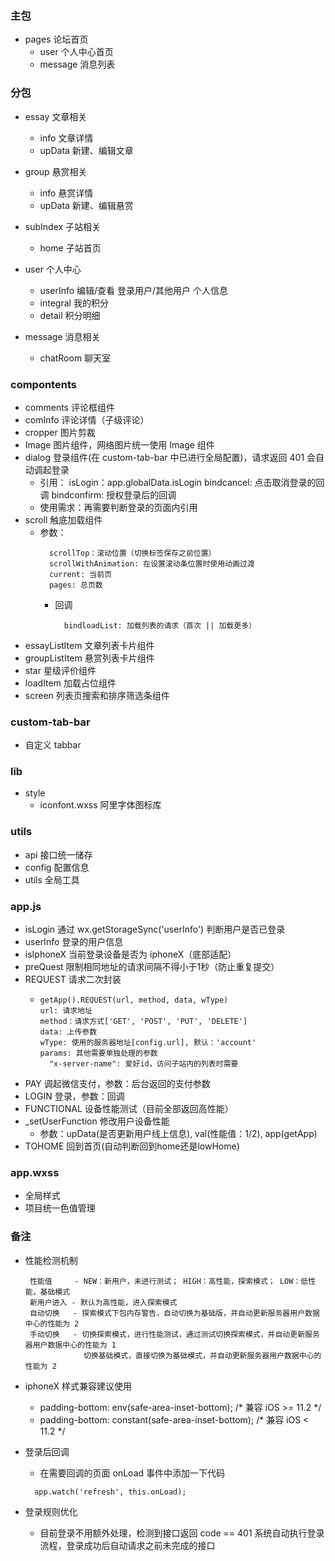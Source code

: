 <!-- 页面路径 -->
### 主包
  - pages     论坛首页
    - user    个人中心首页
    - message 消息列表

### 分包 
  - essay     文章相关
    -  info    文章详情
    -  upData  新建、编辑文章

  - group     悬赏相关
    -  info    悬赏详情
    -  upData  新建、编辑悬赏
  
  - subIndex  子站相关
    -  home    子站首页

  - user      个人中心
    - userInfo 编辑/查看 登录用户/其他用户 个人信息
    - integral 我的积分
    - detail   积分明细

  - message   消息相关
    - chatRoom 聊天室

### compontents
  - comments  评论框组件
  - comInfo   评论详情（子级评论）
  - cropper   图片剪裁
  - Image     图片组件，网络图片统一使用 Image 组件
  - dialog    登录组件(在 custom-tab-bar 中已进行全局配置)，请求返回 401 会自动调起登录
      - 引用：<wxc-dialog wx:if="{{!isLogin}}" class="wxc-dialog" bindcancel="onCancel" bindconfirm="onLoad"></wxc-dialog>
          isLogin：app.globalData.isLogin
          bindcancel: 点击取消登录的回调
          bindconfirm: 授权登录后的回调
      - 使用需求：再需要判断登录的页面内引用
  - scroll    触底加载组件
      - 参数：
        ```
          scrollTop：滚动位置（切换标签保存之前位置）
          scrollWithAnimation: 在设置滚动条位置时使用动画过渡
          current: 当前页
          pages: 总页数
        ```
        - 回调
          ```
            bindloadList: 加载列表的请求（首次 || 加载更多）
          ```
  - essayListItem 文章列表卡片组件
  - groupListItem 悬赏列表卡片组件
  - star       星级评价组件
  - loadItem   加载占位组件
  - screen    列表页搜索和排序筛选条组件

### custom-tab-bar
  - 自定义 tabbar

### lib
  - style
      - iconfont.wxss 阿里字体图标库
  
### utils
  - api       接口统一储存
  - config    配置信息
  - utils     全局工具

### app.js
  - isLogin   通过 wx.getStorageSync('userInfo') 判断用户是否已登录
  - userInfo  登录的用户信息
  - isIphoneX 当前登录设备是否为 iphoneX（底部适配）
  - preQuest  限制相同地址的请求间隔不得小于1秒（防止重复提交）
  - REQUEST   请求二次封装
      - ```
        getApp().REQUEST(url, method, data, wType)
        url: 请求地址
        method：请求方式['GET', 'POST', 'PUT', 'DELETE']
        data: 上传参数
        wType: 使用的服务器地址[config.url], 默认：'account'
        params: 其他需要单独处理的参数
          "x-server-name": 爱好id，访问子站内的列表时需要
        ```
  - PAY       调起微信支付，参数：后台返回的支付参数
  - LOGIN     登录，参数：回调
  - FUNCTIONAL 设备性能测试（目前全部返回高性能）
  - _setUserFunction  修改用户设备性能
      - 参数：upData(是否更新用户线上信息), val(性能值：1/2), app(getApp)
  - TOHOME      回到首页(自动判断回到home还是lowHome)

### app.wxss
  - 全局样式
  - 项目统一色值管理

### 备注
  - 性能检测机制
    ```
     性能值     - NEW：新用户，未进行测试； HIGH：高性能，探索模式； LOW：低性能，基础模式 
     新用户进入 - 默认为高性能，进入探索模式
     自动切换   - 探索模式下包内存警告，自动切换为基础版，并自动更新服务器用户数据中心的性能为 2 
     手动切换   - 切换探索模式，进行性能测试，通过测试切换探索模式，并自动更新服务器用户数据中心的性能为 1
                 切换基础模式，直接切换为基础模式，并自动更新服务器用户数据中心的性能为 2
    ```

  - iphoneX 样式兼容建议使用
      - padding-bottom: env(safe-area-inset-bottom); /* 兼容 iOS >= 11.2 */
      - padding-bottom: constant(safe-area-inset-bottom); /* 兼容 iOS < 11.2 */

  - 登录后回调
      - 在需要回调的页面 onLoad 事件中添加一下代码
      ```
        app.watch('refresh', this.onLoad);
      ```

  - 登录规则优化
      - 目前登录不用额外处理，检测到接口返回 code == 401 系统自动执行登录流程，登录成功后自动请求之前未完成的接口